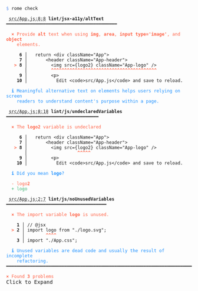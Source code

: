 <pre class="language-text homepage-example collapsed"><code class="language-text"><span style="color: CornflowerBlue">$</span> rome check

 <span style="text-decoration-style: dashed; text-decoration-line: underline;">src/App.js:8:8</span> <strong>lint/jsx-a11y/altText</strong> ━━━━━━━━━━━━━━━━━━━━━━━━━━━━━━━━━━━━━━━━━━

  <strong><span style="color: Tomato;">&times; </span></strong><span style="color: Tomato;">Provide </span><span style="color: Tomato;"><strong>alt</strong></span><span style="color: Tomato;"> text when using </span><span style="color: Tomato;"><strong>img</strong></span><span style="color: Tomato;">, </span><span style="color: Tomato;"><strong>area</strong></span><span style="color: Tomato;">, </span><span style="color: Tomato;"><strong>input type=&apos;image&apos;</strong></span><span style="color: Tomato;">, and </span><span style="color: Tomato;"><strong>object</strong></span>
    <span style="color: Tomato;">elements.</span>

   <strong>  6</strong><strong> │ </strong>  <span class="token keyword">return</span> &lt;<span class="token attr-name">div</span> <span class="token attr-name">className</span><span class="token operator">=</span><span class="token string">&quot;App&quot;</span>&gt;
   <strong>  7</strong><strong> │ </strong>      &lt;<span class="token attr-name">header</span> <span class="token attr-name">className</span><span class="token operator">=</span><span class="token string">&quot;App-header&quot;</span>&gt;
   <strong><span style="color: Tomato;">&gt;</span></strong><strong> 8</strong><strong> │ </strong>        &lt;<span class="token attr-name">img</span> <span class="token attr-name">src</span><span class="token operator">=</span><span class="token punctuation">{</span><span class="token variable">logo2</span><span class="token punctuation">}</span> <span class="token attr-name">className</span><span class="token operator">=</span><span class="token string">&quot;App-logo&quot;</span> <span class="token operator">/</span>&gt;
      <strong> │ </strong>        <span style="color: Tomato;"><strong>^</strong></span><span style="color: Tomato;"><strong>^</strong></span><span style="color: Tomato;"><strong>^</strong></span><span style="color: Tomato;"><strong>^</strong></span><span style="color: Tomato;"><strong>^</strong></span><span style="color: Tomato;"><strong>^</strong></span><span style="color: Tomato;"><strong>^</strong></span><span style="color: Tomato;"><strong>^</strong></span><span style="color: Tomato;"><strong>^</strong></span><span style="color: Tomato;"><strong>^</strong></span><span style="color: Tomato;"><strong>^</strong></span><span style="color: Tomato;"><strong>^</strong></span><span style="color: Tomato;"><strong>^</strong></span><span style="color: Tomato;"><strong>^</strong></span><span style="color: Tomato;"><strong>^</strong></span><span style="color: Tomato;"><strong>^</strong></span><span style="color: Tomato;"><strong>^</strong></span><span style="color: Tomato;"><strong>^</strong></span><span style="color: Tomato;"><strong>^</strong></span><span style="color: Tomato;"><strong>^</strong></span><span style="color: Tomato;"><strong>^</strong></span><span style="color: Tomato;"><strong>^</strong></span><span style="color: Tomato;"><strong>^</strong></span><span style="color: Tomato;"><strong>^</strong></span><span style="color: Tomato;"><strong>^</strong></span><span style="color: Tomato;"><strong>^</strong></span><span style="color: Tomato;"><strong>^</strong></span><span style="color: Tomato;"><strong>^</strong></span><span style="color: Tomato;"><strong>^</strong></span><span style="color: Tomato;"><strong>^</strong></span><span style="color: Tomato;"><strong>^</strong></span><span style="color: Tomato;"><strong>^</strong></span><span style="color: Tomato;"><strong>^</strong></span><span style="color: Tomato;"><strong>^</strong></span><span style="color: Tomato;"><strong>^</strong></span><span style="color: Tomato;"><strong>^</strong></span><span style="color: Tomato;"><strong>^</strong></span><span style="color: Tomato;"><strong>^</strong></span><span style="color: Tomato;"><strong>^</strong></span><span style="color: Tomato;"><strong>^</strong></span>
   <strong>  9</strong><strong> │ </strong>        &lt;<span class="token attr-name">p</span>&gt;
  <strong>  10</strong><strong> │ </strong>          Edit &lt;<span class="token attr-name">code</span>&gt;src/App.js&lt;<span class="token operator">/</span><span class="token attr-name">code</span>&gt; and save to reload.

  <strong><span style="color: DodgerBlue;">i </span></strong><span style="color: DodgerBlue;">Meaningful alternative text on elements helps users relying on screen</span>
    <span style="color: DodgerBlue;">readers to understand content&apos;s purpose within a page.</span>

 <span style="text-decoration-style: dashed; text-decoration-line: underline;">src/App.js:8:18</span> <strong>lint/js/undeclaredVariables</strong> ━━━━━━━━━━━━━━━━━━━━━━━━━━━━━━━━━━━

  <strong><span style="color: Tomato;">&times; </span></strong><span style="color: Tomato;">The </span><span style="color: Tomato;"><strong>logo2</strong></span><span style="color: Tomato;"> variable is undeclared</span>

   <strong>  6</strong><strong> │ </strong>  <span class="token keyword">return</span> &lt;<span class="token attr-name">div</span> <span class="token attr-name">className</span><span class="token operator">=</span><span class="token string">&quot;App&quot;</span>&gt;
   <strong>  7</strong><strong> │ </strong>      &lt;<span class="token attr-name">header</span> <span class="token attr-name">className</span><span class="token operator">=</span><span class="token string">&quot;App-header&quot;</span>&gt;
   <strong><span style="color: Tomato;">&gt;</span></strong><strong> 8</strong><strong> │ </strong>        &lt;<span class="token attr-name">img</span> <span class="token attr-name">src</span><span class="token operator">=</span><span class="token punctuation">{</span><span class="token variable">logo2</span><span class="token punctuation">}</span> <span class="token attr-name">className</span><span class="token operator">=</span><span class="token string">&quot;App-logo&quot;</span> <span class="token operator">/</span>&gt;
      <strong> │ </strong>                  <span style="color: Tomato;"><strong>^</strong></span><span style="color: Tomato;"><strong>^</strong></span><span style="color: Tomato;"><strong>^</strong></span><span style="color: Tomato;"><strong>^</strong></span><span style="color: Tomato;"><strong>^</strong></span>
   <strong>  9</strong><strong> │ </strong>        &lt;<span class="token attr-name">p</span>&gt;
  <strong>  10</strong><strong> │ </strong>          Edit &lt;<span class="token attr-name">code</span>&gt;src/App.js&lt;<span class="token operator">/</span><span class="token attr-name">code</span>&gt; and save to reload.

  <strong><span style="color: DodgerBlue;">i </span></strong><span style="color: DodgerBlue;">Did you mean </span><span style="color: DodgerBlue;"><strong>logo</strong></span><span style="color: DodgerBlue;">?</span>

  <span style="color: Tomato;">-</span> <span style="color: Tomato;">logo</span><span style="color: Tomato;"><strong>2</strong></span>
  <span style="color: MediumSeaGreen;">+</span> <span style="color: MediumSeaGreen;">logo</span>

 <span style="text-decoration-style: dashed; text-decoration-line: underline;">src/App.js:2:7</span> <strong>lint/js/noUnusedVariables</strong> ━━━━━━━━━━━━━━━━━━━━━━━━━━━━━━━━━━━━━━

  <strong><span style="color: Tomato;">&times; </span></strong><span style="color: Tomato;">The import variable </span><span style="color: Tomato;"><strong>logo</strong></span><span style="color: Tomato;"> is unused.</span>

  <strong>  1</strong><strong> │ </strong><span class="token comment">// @jsx</span>
  <strong><span style="color: Tomato;">&gt;</span></strong><strong> 2</strong><strong> │ </strong><span class="token keyword">import</span> <span class="token variable">logo</span> <span class="token keyword">from</span> <span class="token string">&quot;./logo.svg&quot;</span><span class="token punctuation">;</span>
     <strong> │ </strong>       <span style="color: Tomato;"><strong>^</strong></span><span style="color: Tomato;"><strong>^</strong></span><span style="color: Tomato;"><strong>^</strong></span><span style="color: Tomato;"><strong>^</strong></span>
  <strong>  3</strong><strong> │ </strong><span class="token keyword">import</span> <span class="token string">&quot;./App.css&quot;</span><span class="token punctuation">;</span>

  <strong><span style="color: DodgerBlue;">i </span></strong><span style="color: DodgerBlue;">Unused variables are dead code and usually the result of incomplete</span>
    <span style="color: DodgerBlue;">refactoring.</span>
━━━━━━━━━━━━━━━━━━━━━━━━━━━━━━━━━━━━━━━━━━━━━━━━━━━━━━━━━━━━━━━━━━━━━━━━━━━━━━━━

<strong><span style="color: Tomato;">&times; </span></strong><span style="color: Tomato;">Found </span><span style="color: Tomato;"><strong>3</strong></span><span style="color: Tomato;"> </span><span style="color: Tomato;">problems</span></code><div class="expand">Click to Expand</div></pre>
